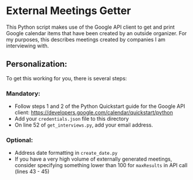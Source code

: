 # External Meetings Getter

This Python script makes use of the Google API client to get and print Google calendar items that have been created by an outside organizer. For my purposes, this describes meetings created by companies I am interviewing with.

## Personalization:

To get this working for you, there is several steps:

### Mandatory:

- Follow steps 1 and 2 of the Python Quickstart guide for the Google API client: https://developers.google.com/calendar/quickstart/python
- Add your `credentials.json` file to this directory
- On line 52 of `get_interviews.py`, add your email address.

### Optional:

- Address date formatting in `create_date.py`
- If you have a very high volume of externally generated meetings, consider specifying something lower than 100 for `maxResults` in API call (lines 43 - 45)
